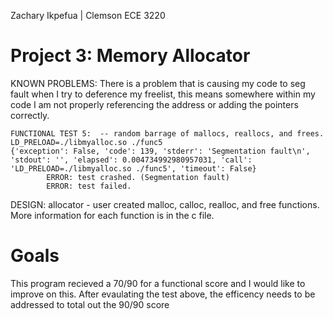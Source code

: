 Zachary Ikpefua | Clemson ECE 3220
# Project 3: Memory Allocator 

KNOWN PROBLEMS:
There is a problem that is causing my code to seg fault when I try to deference my freelist, this means somewhere within my code
I am not properly referencing the address or adding the pointers correctly. 
```
FUNCTIONAL TEST 5:  -- random barrage of mallocs, reallocs, and frees.
LD_PRELOAD=./libmyalloc.so ./func5
{'exception': False, 'code': 139, 'stderr': 'Segmentation fault\n', 'stdout': '', 'elapsed': 0.004734992980957031, 'call': 'LD_PRELOAD=./libmyalloc.so ./func5', 'timeout': False}
        ERROR: test crashed. (Segmentation fault)
        ERROR: test failed.
```
DESIGN:
allocator - user created malloc, calloc, realloc, and free functions. More information for each function is in the c file.


# Goals
This program recieved a 70/90 for a functional score and I would like to improve on this. After evaulating the test above, the 
efficency needs to be addressed to total out the 90/90 score
